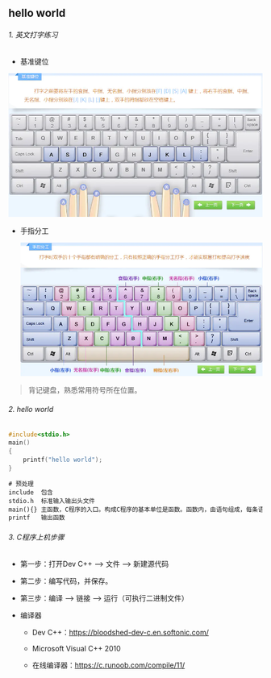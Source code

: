 ## hello world

###### 1. 英文打字练习

- 基准键位

<img src=".\images\打字" alt="img" style="zoom:80%;" />

- 手指分工

  <img src=".\images\手指分工" alt="img" style="zoom:80%;" />

> 背记键盘，熟悉常用符号所在位置。



###### 2. hello world

```c
#include<stdio.h>
main()
{
    printf("hello world");
}
```

```tex
# 预处理
include  包含
stdio.h  标准输入输出头文件
main(){} 主函数，C程序的入口。构成C程序的基本单位是函数。函数内，由语句组成，每条语句分号结束。
printf   输出函数
```

###### 3. C程序上机步骤

- 第一步：打开Dev C++  -->  文件  -->  新建源代码 

- 第二步：编写代码，并保存。

- 第三步：编译  -->  链接  -->  运行（可执行二进制文件） 

- 编译器

  - Dev C++：https://bloodshed-dev-c.en.softonic.com/

  - Microsoft Visual C++ 2010

  - 在线编译器：https://c.runoob.com/compile/11/

    
